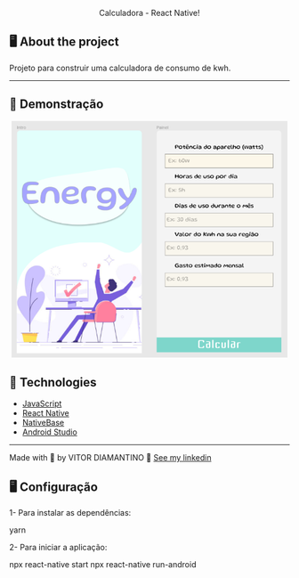<p align="center">Calculadora - React Native!</p>


## 🖥️ About the project

Projeto para construir uma calculadora de consumo de kwh.

---
## 🥳 Demonstração

<div align="center" >
  <img src="https://github.com/vsdiaman/CalculadoraConsumoKWH/blob/main/src/desing/Screenshot%20from%202022-06-05%2001-55-27.png" alt="demo-web" height="425">
</div>


## 🚀 Technologies

- [JavaScript](https://www.javascript.com/)
- [React Native](https://reactnative.dev/)
- [NativeBase](https://docs.nativebase.io/next/input)
- [Android Studio](https://developer.android.com/?hl=pt)



---
Made with 💜 by VITOR DIAMANTINO 👋 [See my linkedin](https://www.linkedin.com/in/vitordiamantino/)
<br>

## 🖥️ Configuração
1- Para instalar as dependências:

yarn

2- Para iniciar a aplicação:

npx react-native start
npx react-native run-android
